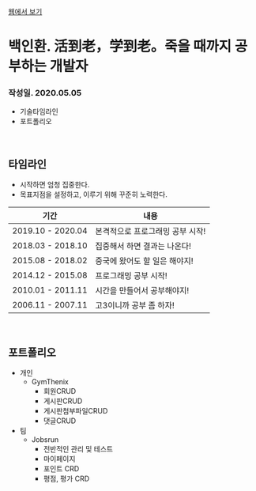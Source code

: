 <a href="https://odin1304.github.io/resume/">웹에서 보기</a>

# 백인환. 活到老，学到老。죽을 때까지 공부하는 개발자
### 작성일. 2020.05.05


* 기술타임라인
* 포트폴리오

<br>

## 타임라인
* 시작하면 엄청 집중한다. <br>
* 목표지점을 설정하고, 이루기 위해 꾸준히 노력한다.

기간|내용|
---|---|
2019.10 - 2020.04|본격적으로 프로그래밍 공부 시작!|
2018.03 - 2018.10|집중해서 하면 결과는 나온다!|
2015.08 - 2018.02|중국에 왔어도 할 일은 해야지!|
2014.12 - 2015.08|프로그래밍 공부 시작!|
2010.01 - 2011.11|시간을 만들어서 공부해야지!|
2006.11 - 2007.11|고3이니까 공부 좀 하자!|

<br>

## 포트폴리오
* 개인
  * GymThenix
    - 회원CRUD
    - 게시판CRUD
    - 게시판첨부파일CRUD
    - 댓글CRUD
* 팀
  * Jobsrun
    - 전반적인 관리 및 테스트
    - 마이페이지
    - 포인트 CRD
    - 평점, 평가 CRD
  

